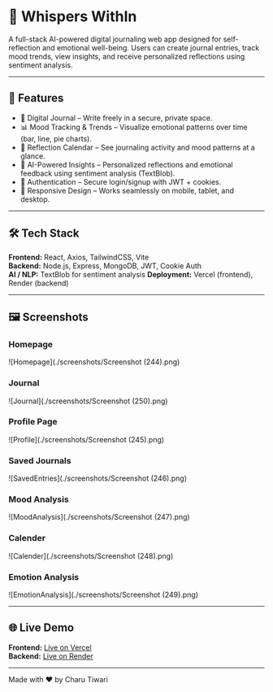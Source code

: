 # 🌸 Whispers WithIn

A full-stack AI-powered digital journaling web app designed for self-reflection and emotional well-being. Users can create journal entries, track mood trends, view insights, and receive personalized reflections using sentiment analysis.

---

## 🚀 Features

- 📝 Digital Journal – Write freely in a secure, private space.
- 📊 Mood Tracking & Trends – Visualize emotional patterns over time (bar, line, pie charts).
- 📅 Reflection Calendar – See journaling activity and mood patterns at a glance.
- 🤖 AI-Powered Insights – Personalized reflections and emotional feedback using sentiment analysis (TextBlob).
- 🔐 Authentication – Secure login/signup with JWT + cookies.
- 📱 Responsive Design – Works seamlessly on mobile, tablet, and desktop.

---

## 🛠️ Tech Stack

**Frontend:** React, Axios, TailwindCSS, Vite  
**Backend:** Node.js, Express, MongoDB, JWT, Cookie Auth  
**AI / NLP:** TextBlob for sentiment analysis
**Deployment:** Vercel (frontend), Render (backend)

---

## 🖼️ Screenshots

### Homepage
![Homepage](./screenshots/Screenshot (244).png)

### Journal
![Journal](./screenshots/Screenshot (250).png)

### Profile Page
![Profile](./screenshots/Screenshot (245).png)

### Saved Journals
![SavedEntries](./screenshots/Screenshot (246).png)

### Mood Analysis
![MoodAnalysis](./screenshots/Screenshot (247).png)

### Calender
![Calender](./screenshots/Screenshot (248).png)

### Emotion Analysis
![EmotionAnalysis](./screenshots/Screenshot (249).png)


---


## 🌐 Live Demo

**Frontend:** [Live on Vercel](https://project-journal-eight.vercel.app/)  
**Backend:** [Live on Render](https://project-journal-nrgb.onrender.com)

---


Made with ❤️ by Charu Tiwari
